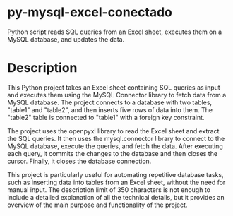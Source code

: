 # py-mysql-excel-conectado
Python script reads SQL queries from an Excel sheet, executes them on a MySQL database, and updates the data.

# Description
This Python project takes an Excel sheet containing SQL queries as input and executes them using the MySQL Connector library to fetch data from a MySQL database. The project connects to a database with two tables, "table1" and "table2", and then inserts five rows of data into them. The "table2" table is connected to "table1" with a foreign key constraint.

The project uses the openpyxl library to read the Excel sheet and extract the SQL queries. It then uses the mysql.connector library to connect to the MySQL database, execute the queries, and fetch the data. After executing each query, it commits the changes to the database and then closes the cursor. Finally, it closes the database connection.

This project is particularly useful for automating repetitive database tasks, such as inserting data into tables from an Excel sheet, without the need for manual input. The description limit of 350 characters is not enough to include a detailed explanation of all the technical details, but it provides an overview of the main purpose and functionality of the project.
